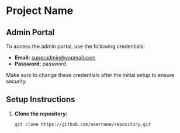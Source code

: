# Project Name

## Admin Portal

To access the admin portal, use the following credentials:

- **Email:** superadmin@yopmail.com
- **Password:** password

Make sure to change these credentials after the initial setup to ensure security.

## Setup Instructions

1. **Clone the repository:**
   ```bash
   git clone https://github.com/username/repository.git
